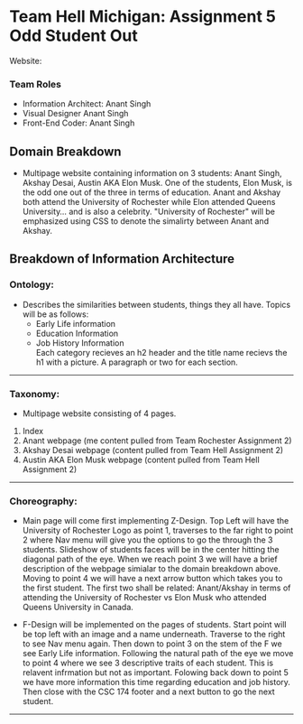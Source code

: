 # Team Hell Michigan: Assignment 5 Odd Student Out 

Website: 

### Team Roles 
- Information Architect: Anant Singh 
- Visual Designer Anant Singh 
- Front-End Coder: Anant Singh
## Domain Breakdown 

 * Multipage website containing information on 3 students: Anant Singh, Akshay Desai, Austin AKA Elon Musk. One of the students, Elon Musk, is the odd one out of the three in terms of education. Anant and Akshay both attend the University of Rochester while Elon attended Queens University… and is also a celebrity. "University of Rochester" will be emphasized using CSS to denote the simalirty between Anant and Akshay.

## Breakdown of Information Architecture

### Ontology: 
* Describes the similarities between students, things they all have. 
Topics will be as follows: 
	* Early Life information
	* Education Information
	* Job History Information    
Each category recieves an h2 header and the title name recievs the h1 with a picture. A paragraph or two for each section.

	
---  

### Taxonomy:
* Multipage website consisting of 4 pages.
1.	Index 
2.	Anant webpage (me content pulled from Team Rochester Assignment 2)
3.	Akshay Desai webpage (content pulled from Team Hell Assignment 2)
4.	Austin AKA Elon Musk webpage (content pulled from Team Hell Assignment 2)

---  

### Choreography:  
* Main page will come first implementing Z-Design. Top Left will have the University of Rochester Logo as point 1, traverses to the far right to point 2 where Nav menu will give you the options to go the through the 3 students. Slideshow of students faces will be in the center hitting the diagonal path of the eye. When we reach point 3 we will have a brief description of the webpage simialar to the domain breakdown above. Moving to point 4 we will have a next arrow button which takes you to the first student. The first two shall be related: Anant/Akshay in terms of attending the University of Rochester vs Elon Musk who attended Queens University in Canada.

* F-Design will be implemented on the pages of students. Start point will be top left with an image and a name underneath. Traverse to the right to see Nav menu again. Then down to point 3 on the stem of the F we see Early Life information. Following the natural path of the eye we move to point 4 where we see 3 descriptive traits of each student. This is relavent infrmation but not as important. Folowing back down to point 5 we have more information this time regarding education and job history. Then close with the CSC 174 footer and a next button to go the next student.

--- 
	 




